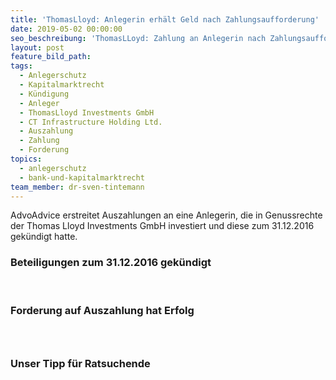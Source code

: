 ```yaml
---
title: 'ThomasLloyd: Anlegerin erhält Geld nach Zahlungsaufforderung'
date: 2019-05-02 00:00:00
seo_beschreibung: 'ThomasLLoyd: Zahlung an Anlegerin nach Zahlungsaufforderung erstritten'
layout: post
feature_bild_path:
tags:
  - Anlegerschutz
  - Kapitalmarktrecht
  - Kündigung
  - Anleger
  - ThomasLloyd Investments GmbH
  - CT Infrastructure Holding Ltd.
  - Auszahlung
  - Zahlung
  - Forderung
topics:
  - anlegerschutz
  - bank-und-kapitalmarktrecht
team_member: dr-sven-tintemann
---
```


AdvoAdvice erstreitet Auszahlungen an eine Anlegerin, die in Genussrechte der Thomas Lloyd Investments GmbH investiert und diese zum 31.12.2016 gek&uuml;ndigt hatte.&nbsp;

### Beteiligungen zum 31.12.2016 gek&uuml;ndigt

&nbsp;

### Forderung auf Auszahlung hat Erfolg

### &nbsp;

### Unser Tipp f&uuml;r Ratsuchende

&nbsp;

&nbsp;
